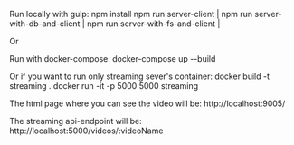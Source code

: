 
Run locally with gulp:
npm install
npm run server-client
|
npm run server-with-db-and-client
|
npm run server-with-fs-and-client
|


Or

Run with docker-compose:
docker-compose up --build

Or if you want to run only streaming sever's container:
docker build -t streaming .
docker run -it -p 5000:5000 streaming


The html page where you can see the video will be:
http://localhost:9005/

The streaming api-endpoint will be:
http://localhost:5000/videos/:videoName